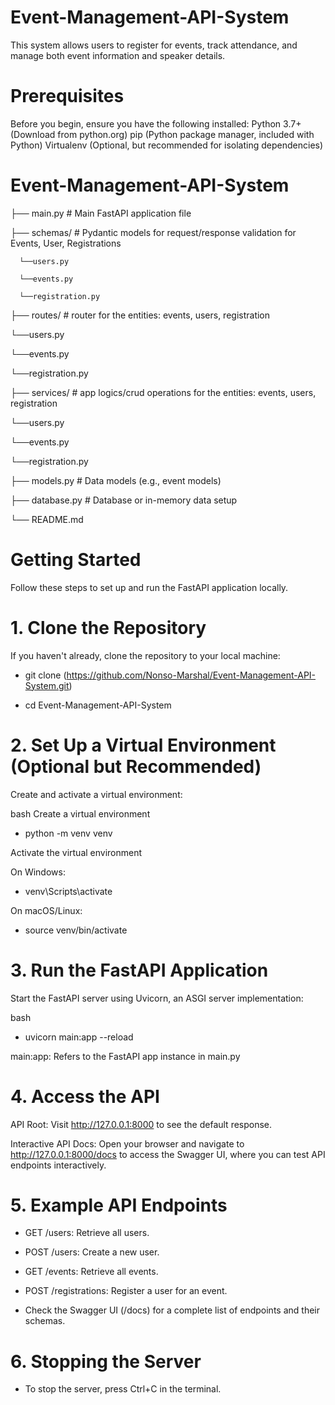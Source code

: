 # Event-Management-API-System

This system allows users to register for events, track attendance, and manage both event information and speaker details.


# Prerequisites

Before you begin, ensure you have the following installed:
Python 3.7+ (Download from python.org)
pip (Python package manager, included with Python)
Virtualenv (Optional, but recommended for isolating dependencies)



# Event-Management-API-System


├── main.py               # Main FastAPI application file


├── schemas/              # Pydantic models for request/response validation for Events, User, Registrations

      └──users.py
      
      └──events.py
      
      └──registration.py
      

├── routes/               # router for the entities: events, users, registration

  └──users.py
  
  └──events.py
  
  └──registration.py
  

├── services/             # app logics/crud operations for the entities: events, users, registration

  └──users.py
  
  └──events.py
  
  └──registration.py
  

├── models.py             # Data models (e.g., event models)


├── database.py           # Database or in-memory data setup


└── README.md   



# Getting Started

Follow these steps to set up and run the FastAPI application locally.



# 1. Clone the Repository

If you haven't already, clone the repository to your local machine:

* git clone (https://github.com/Nonso-Marshal/Event-Management-API-System.git)
  
* cd Event-Management-API-System


# 2. Set Up a Virtual Environment (Optional but Recommended)

Create and activate a virtual environment:

bash
Create a virtual environment
* python -m venv venv

Activate the virtual environment

On Windows:

* venv\Scripts\activate

On macOS/Linux:

* source venv/bin/activate

# 3. Run the FastAPI Application

Start the FastAPI server using Uvicorn, an ASGI server implementation:

bash

* uvicorn main:app --reload

main:app: Refers to the FastAPI app instance in main.py

# 4. Access the API 

API Root: Visit http://127.0.0.1:8000 to see the default response.

Interactive API Docs: Open your browser and navigate to http://127.0.0.1:8000/docs to access the Swagger UI, where you can test API endpoints interactively.

# 5. Example API Endpoints

* GET /users: Retrieve all users.

* POST /users: Create a new user.

* GET /events: Retrieve all events.

* POST /registrations: Register a user for an event.

* Check the Swagger UI (/docs) for a complete list of endpoints and their schemas.


# 6. Stopping the Server

* To stop the server, press Ctrl+C in the terminal.











